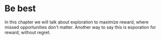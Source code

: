 # Be best

In this chapter we will talk about exploration to maximize reward, where missed opportunities don't matter. Another way to say this is exporation for reward, without regret.

